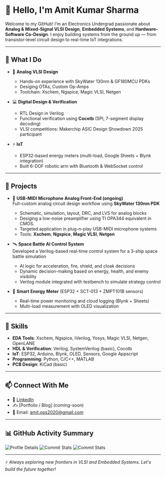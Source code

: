 

# 👋 Hello, I'm Amit Kumar Sharma

Welcome to my GitHub! I'm an Electronics Undergrad passionate about **Analog & Mixed-Signal VLSI Design**, **Embedded Systems**, and **Hardware-Software Co-Design**. I enjoy building systems from the ground up — from transistor-level circuit design to real-time IoT integrations.

---

## 🔧 What I Do

- 🔬 **Analog VLSI Design**
  - Hands-on experience with SkyWater 130nm & GF180MCU PDKs
  - Desiging OTAs, Custom Op-Amps
  - Toolchain: Xschem, Ngspice, Magic VLSI, Netgen

- 💻 **Digital Design & Verification**
  - RTL Design in Verilog
  - Functional verification using **Cocotb** (SPI, 7-segment display decoding)
  - VLSI competitions: Makerchip ASIC Design Showdown 2025 participant
  
- ⚡ **IoT**
  - ESP32-based energy meters (multi-load, Google Sheets + Blynk integration)
  - Built 6-DOF robotic arm with Bluetooth & WebSocket control
---

## 🚀 Projects

- 🧠 **USB-MIDI Microphone Analog Front-End  (ongoing)**  
  Full-custom analog circuit design workflow using **SkyWater 130nm PDK**  
  - Schematic, simulation, layout, DRC, and LVS for analog blocks
  - Desiging a low-noise preamplifier using TI OPA344 equivalent in CMOS.
  - Targeted application in plug-n-play USB-MIDI microphone systems 
  - Tools: **Xschem**, **Ngspice**, **Magic VLSI**, **Netgen**

- 🛰️ **Space Battle AI Control System**  
  Developed a Verilog-based real-time control system for a 3-ship space battle simulation  
  - AI logic for acceleration, fire, shield, and cloak decisions  
  - Dynamic decision-making based on energy, health, and enemy visibility  
  - Verilog module integrated with testbench to simulate strategy control

- 🔋 **Smart Energy Meter** (ESP32 + SCT-013 + ZMPT101B sensors)
  - Real-time power monitoring and cloud logging (Blynk + Sheets)
  - Multi-load measurement with OLED visualization

---

## 🧠 Skills

- **EDA Tools**: Xschem, Ngspice, iVerilog, Yosys, Magic VLSI, Netgen, OpenLANE
- **HDL & Verification**: Verilog, SystemVerilog (basic), Cocotb
- **IoT**: ESP32, Arduino, Blynk, OLED, Sensors, Google Appscript
- **Programming**: Python, C/C++, MATLAB
- **PCB Design**: KiCad (basic)

---

## 📫 Connect With Me

- 💼 [LinkedIn](https://www.linkedin.com/in/amit-kumar-sharma-8a79b4222?lipi=urn%3Ali%3Apage%3Ad_flagship3_profile_view_base_contact_details%3BuhQQLrElTjeNj5h7kzSw8A%3D%3D)  
- ✍️ [Portfolio / Blog] (coming-soon)  
- 📧 Email: amit.ops2020@gmail.com

---

## 📊 GitHub Activity Summary

![Profile Details](http://github-profile-summary-cards.vercel.app/api/cards/profile-details?username=amitops2103&theme=aura_dark)
![Commit Stats](http://github-profile-summary-cards.vercel.app/api/cards/most-commit-language?username=amitops2103&theme=2077)
![Commit Stats](http://github-profile-summary-cards.vercel.app/api/cards/stats?username=amitops2103&theme=aura_dark)

---

⚡ *Always exploring new frontiers in VLSI and Embedded Systems. Let's build the future together!*

